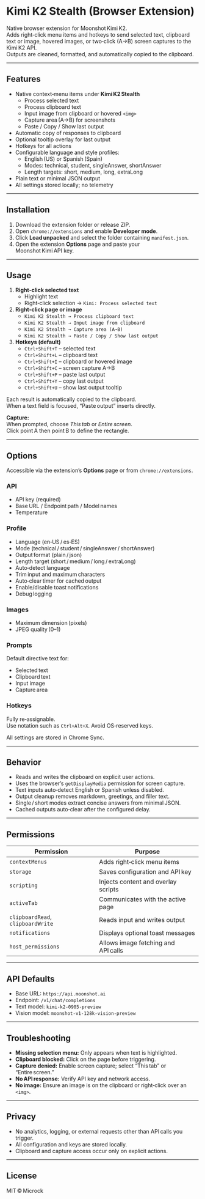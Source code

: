 # Kimi K2 Stealth (Browser Extension)

Native browser extension for Moonshot Kimi K2.  
Adds right‑click menu items and hotkeys to send selected text, clipboard text or image, hovered images, or two‑click (A→B) screen captures to the Kimi K2 API.  
Outputs are cleaned, formatted, and automatically copied to the clipboard.

---

## Features

- Native context‑menu items under **Kimi K2 Stealth**
  - Process selected text
  - Process clipboard text
  - Input image from clipboard or hovered `<img>`
  - Capture area (A→B) for screenshots
  - Paste / Copy / Show last output
- Automatic copy of responses to clipboard
- Optional tooltip overlay for last output
- Hotkeys for all actions
- Configurable language and style profiles:
  - English (US) or Spanish (Spain)
  - Modes: technical, student, singleAnswer, shortAnswer
  - Length targets: short, medium, long, extraLong
- Plain text or minimal JSON output
- All settings stored locally; no telemetry

---

## Installation

1. Download the extension folder or release ZIP.
2. Open `chrome://extensions` and enable **Developer mode**.
3. Click **Load unpacked** and select the folder containing `manifest.json`.
4. Open the extension **Options** page and paste your Moonshot Kimi API key.

---

## Usage

1. **Right‑click selected text**
   - Highlight text  
   - Right‑click selection → `Kimi: Process selected text`
2. **Right‑click page or image**
   - `Kimi K2 Stealth → Process clipboard text`
   - `Kimi K2 Stealth → Input image from clipboard`
   - `Kimi K2 Stealth → Capture area (A→B)`
   - `Kimi K2 Stealth → Paste / Copy / Show last output`
3. **Hotkeys (default)**
   - `Ctrl+Shift+T` – selected text  
   - `Ctrl+Shift+L` – clipboard text  
   - `Ctrl+Shift+I` – clipboard or hovered image  
   - `Ctrl+Shift+C` – screen capture A→B  
   - `Ctrl+Shift+P` – paste last output  
   - `Ctrl+Shift+Y` – copy last output  
   - `Ctrl+Shift+U` – show last output tooltip  

Each result is automatically copied to the clipboard.  
When a text field is focused, “Paste output” inserts directly.

**Capture:**  
When prompted, choose *This tab* or *Entire screen*.  
Click point A then point B to define the rectangle.

---

## Options

Accessible via the extension’s **Options** page or from `chrome://extensions`.

### API
- API key (required)
- Base URL / Endpoint path / Model names
- Temperature

### Profile
- Language (en‑US / es‑ES)
- Mode (technical / student / singleAnswer / shortAnswer)
- Output format (plain / json)
- Length target (short / medium / long / extraLong)
- Auto‑detect language
- Trim input and maximum characters
- Auto‑clear timer for cached output
- Enable/disable toast notifications
- Debug logging

### Images
- Maximum dimension (pixels)
- JPEG quality (0–1)

### Prompts
Default directive text for:
- Selected text
- Clipboard text
- Input image
- Capture area

### Hotkeys
Fully re‑assignable.  
Use notation such as `Ctrl+Alt+X`. Avoid OS‑reserved keys.

All settings are stored in Chrome Sync.

---

## Behavior

- Reads and writes the clipboard on explicit user actions.
- Uses the browser’s `getDisplayMedia` permission for screen capture.
- Text inputs auto‑detect English or Spanish unless disabled.
- Output cleanup removes markdown, greetings, and filler text.
- Single / short modes extract concise answers from minimal JSON.
- Cached outputs auto‑clear after the configured delay.

---

## Permissions

| Permission | Purpose |
|-------------|----------|
| `contextMenus` | Adds right‑click menu items |
| `storage` | Saves configuration and API key |
| `scripting` | Injects content and overlay scripts |
| `activeTab` | Communicates with the active page |
| `clipboardRead`, `clipboardWrite` | Reads input and writes output |
| `notifications` | Displays optional toast messages |
| `host_permissions` | Allows image fetching and API calls |

---

## API Defaults

- Base URL: `https://api.moonshot.ai`
- Endpoint: `/v1/chat/completions`
- Text model: `kimi-k2-0905-preview`
- Vision model: `moonshot-v1-128k-vision-preview`

---

## Troubleshooting

- **Missing selection menu:** Only appears when text is highlighted.  
- **Clipboard blocked:** Click on the page before triggering.  
- **Capture denied:** Enable screen capture; select “This tab” or “Entire screen.”  
- **No API response:** Verify API key and network access.  
- **No image:** Ensure an image is on the clipboard or right‑click over an `<img>`.

---

## Privacy

- No analytics, logging, or external requests other than API calls you trigger.
- All configuration and keys are stored locally.
- Clipboard and capture access occur only on explicit actions.

---

## License

MIT © Microck
